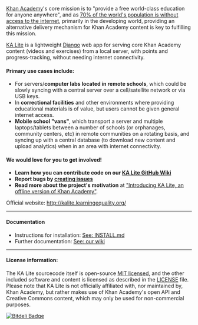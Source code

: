 [Khan Academy](http://www.khanacademy.org/)'s core mission is to "provide a free world-class education for anyone anywhere", and as [70% of the world's population is without access to the internet](http://en.wikipedia.org/wiki/Global_Internet_usage), primarily in the developing world, providing an alternative delivery mechanism for Khan Academy content is key to fulfilling this mission.

[KA Lite](http://kalite.learningequality.org/) is a lightweight [Django](https://www.djangoproject.com/) web app for serving core Khan Academy content (videos and exercises) from a local server, with points and progress-tracking, without needing internet connectivity. 

#### Primary use cases include:
* For servers/**computer labs located in remote schools**, which could be slowly syncing with a central server over a cell/satellite network or via USB keys.
* In **correctional facilities** and other environments where providing educational materials is of value, but users cannot be given general internet access.
* **Mobile school "vans"**, which transport a server and multiple laptops/tablets between a number of schools (or orphanages, community centers, etc) in remote communities on a rotating basis, and syncing up with a central database (to download new content and upload analytics) when in an area with internet connectivity.

#### We would love for you to get involved!
* **Learn how you can contribute code on our [KA Lite GitHub Wiki](https://github.com/learningequality/ka-lite/wiki)** 
* **Report bugs by [creating issues](https://github.com/learningequality/ka-lite/wiki/Report-Bugs-by-Creating-Issues)**
* **Read more about the project's motivation** at ["Introducing KA Lite, an offline version of Khan Academy"](http://jamiealexandre.com/blog/2012/12/12/ka-lite-offline-khan-academy/).


Official website: http://kalite.learningequality.org/

---

#### Documentation

* Instructions for installation: [See: INSTALL.md](INSTALL.md)
* Further documentation: [See: our wiki](https://github.com/learningequality/ka-lite/wiki)

---

#### License information:

The KA Lite sourcecode itself is open-source [MIT licensed](http://opensource.org/licenses/MIT), and the other included software and content is licensed as described in the [LICENSE](https://raw.github.com/learningequality/ka-lite/master/LICENSE) file. Please note that KA Lite is not officially affiliated with, nor maintained by, Khan Academy, but rather makes use of Khan Academy's open API and Creative Commons content, which may only be used for non-commercial purposes.


[![Bitdeli Badge](https://d2weczhvl823v0.cloudfront.net/learningequality/ka-lite/trend.png)](https://bitdeli.com/free "Bitdeli Badge")

